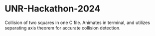 # UNR-Hackathon-2024
Collision of two squares in one C file. Animates in terminal, and utilizes separating axis theorem for accurate collision detection.

